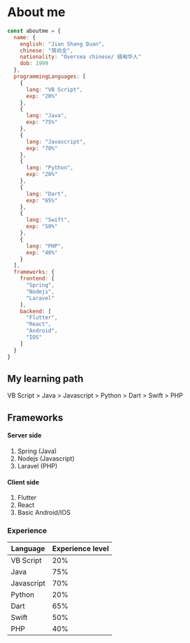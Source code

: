 # About me
```javascript
const aboutme = {
  name: {
    english: "Jian Shang Quan",
    chinese: "简尚全",
    nationality: "Oversea chinese/ 缅甸华人"
    dob: 1999
  },
  programmingLanguages: [
    {
      lang: "VB Script",
      exp: "20%"
    },
    {
      lang: "Java",
      exp: "75%"
    },
    {
      lang: "Javascript",
      exp: "70%"
    },
    {
      lang: "Python",
      exp: "20%"
    },
    {
      lang: "Dart",
      exp: "65%"
    },
    {
      lang: "Swift",
      exp: "50%"
    },
    {
      lang: "PHP",
      exp: "40%"
    }
  ],
  frameworks: {
    frontend: [
      "Spring",
      "Nodejs",
      "Laravel"
    ],
    backend: [
      "Flutter",
      "React",
      "Android",
      "IOS"
    ]
  }
}
```

## My learning path
VB Script > Java > Javascript > Python > Dart > Swift > PHP

## Frameworks 
#### Server side
1. Spring (Java)
2. Nodejs (Javascript)
3. Laravel (PHP)
#### Client side 
1. Flutter
2. React
3. Basic Android/IOS


### Experience
|Language| Experience level  |
|--|--|
| VB Script | 20% |
| Java | 75% |
| Javascript | 70% |
| Python | 20% |
| Dart | 65% |
| Swift | 50% |
| PHP | 40% |


